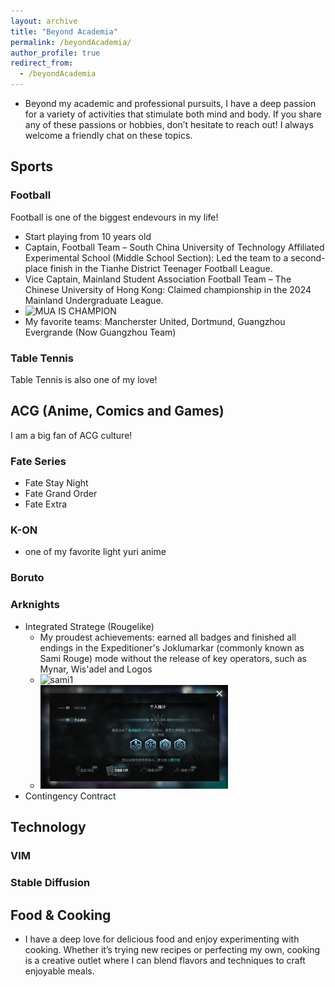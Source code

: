 ```yaml
---
layout: archive
title: "Beyond Academia"
permalink: /beyondAcademia/
author_profile: true
redirect_from:
  - /beyondAcademia
---
```

<!-- {% include base_path %} -->
- Beyond my academic and professional pursuits, I have a deep passion for a variety of activities that stimulate both mind and body. If you share any of these passions or hobbies, don’t hesitate to reach out! I always welcome a friendly chat on these topics.

## Sports

### Football

Football is one of the biggest endevours in my life!

- Start playing from 10 years old
- Captain, Football Team – South China University of Technology Affiliated Experimental School (Middle School Section): Led the team to a second-place finish in the Tianhe District Teenager Football League.
- Vice Captain, Mainland Student Association Football Team – The Chinese University of Hong Kong: Claimed championship in the 2024 Mainland Undergraduate League.
- <img src="../images/mua_champion.jpg" alt="MUA IS CHAMPION" width="300"/> 
- My favorite teams: Mancherster United, Dortmund, Guangzhou Evergrande (Now Guangzhou Team)

### Table Tennis

Table Tennis is also one of my love!

## ACG (Anime, Comics and Games)

I am a big fan of ACG culture!

### Fate Series
- Fate Stay Night
- Fate Grand Order
- Fate Extra

### K-ON
- one of my favorite light yuri anime 

### Boruto

### Arknights
- Integrated Stratege (Rougelike)
    - My proudest achievements:  earned all badges and finished all endings in the Expeditioner's Joklumarkar (commonly known as Sami Rouge) mode without the release of key operators, such as Mynar, Wis'adel and Logos
    - <img src="../images/sami_all_badges.png" alt="sami1" width="300"/> 
    - <img src="../images/sami_all_endings.png" alt="sami2" width="300"/> 
- Contingency Contract

## Technology

### VIM

### Stable Diffusion

## Food & Cooking
- I have a deep love for delicious food and enjoy experimenting with cooking. Whether it’s trying new recipes or perfecting my own, cooking is a creative outlet where I can blend flavors and techniques to craft enjoyable meals.